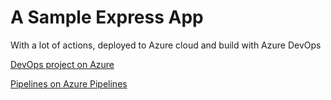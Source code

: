# A Sample Express App

With a lot of actions, deployed to Azure cloud and build with Azure DevOps

[DevOps project on Azure](https://portal.azure.com/#@salesgithub.onmicrosoft.com/resource/subscriptions/282bf220-8943-485c-abaf-187252d34b78/resourceGroups/VstsRG-github-octodemo-906e/providers/microsoft.visualstudio/account/github-octodemo/project/mysampleexpressapp)

[Pipelines on Azure Pipelines](https://dev.azure.com/github-octodemo/mysampleexpressapp/_build?definitionId=9)

